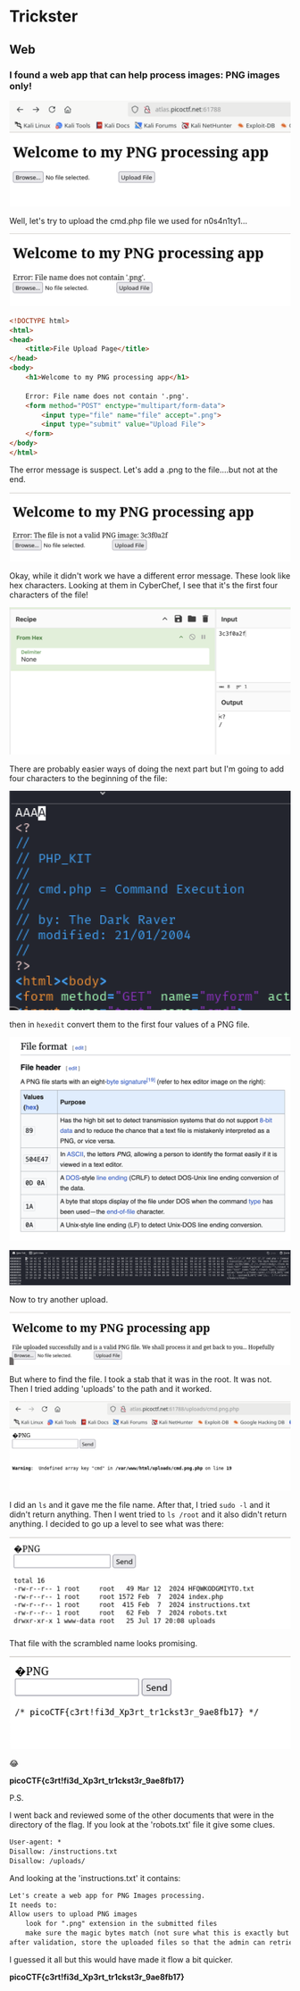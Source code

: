 # Trickster

## Web

### I found a web app that can help process images: PNG images only!

![landing](./landing.png)

Well, let's try to upload the cmd.php file we used for n0s4n1ty1...

![fail](./fail.png)

```html
<!DOCTYPE html>
<html>
<head>
    <title>File Upload Page</title>
</head>
<body>
    <h1>Welcome to my PNG processing app</h1>

    Error: File name does not contain '.png'.
    <form method="POST" enctype="multipart/form-data">
        <input type="file" name="file" accept=".png">
        <input type="submit" value="Upload File">
    </form>
</body>
</html>
```
The error message is suspect.  Let's add a .png to the file....but not at the end.

![fail2](./fail2.png)

Okay, while it didn't work we have a different error message.  These look like hex characters.  Looking at them in CyberChef, I see that it's the first four characters of the file!

![error_mess.png](./error_mess.png)

There are probably easier ways of doing the next part but I'm going to add four characters to the beginning of the file:

![header](./header.png)

then in `hexedit` convert them to the first four values of a PNG file.

![png_format](./png_format.png)

![hex_edit](./hexedit.png)

Now to try another upload.

![success](./success.png)

But where to find the file.  I took a stab that it was in the root.  It was not.  Then I tried adding 'uploads' to the path and it worked.

![cmd](./cmd.png)

I did an `ls` and it gave me the file name.  After that, I tried `sudo -l` and it didn't return anything.  Then I went tried to `ls /root` and it also didn't return anything.  I decided to go up a level to see what was there:

![home](./home_dir.png)

That file with the scrambled name looks promising.

![flag](./flag.png)

:joy:

**picoCTF{c3rt!fi3d_Xp3rt_tr1ckst3r_9ae8fb17}**

P.S.

I went back and reviewed some of the other documents that were in the directory of the flag.  If you look at the 'robots.txt' file it give some clues.

```txt
User-agent: *
Disallow: /instructions.txt
Disallow: /uploads/
```

And looking at the 'instructions.txt' it contains:

```txt
Let's create a web app for PNG Images processing.
It needs to:
Allow users to upload PNG images
	look for ".png" extension in the submitted files
	make sure the magic bytes match (not sure what this is exactly but wikipedia says that the first few bytes contain 'PNG' in hexadecimal: "50 4E 47" )
after validation, store the uploaded files so that the admin can retrieve them later and do the necessary processing.
```
I guessed it all but this would have made it flow a bit quicker.




**picoCTF{c3rt!fi3d_Xp3rt_tr1ckst3r_9ae8fb17}**
